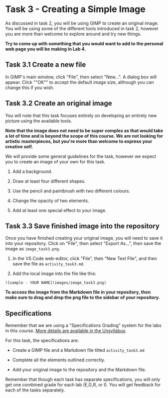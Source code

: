 # Task 3 - Creating a Simple Image

As discussed in task 2, you will be using GIMP to create an original image.
You will be using some of the different tools introduced in task 2, however you are more than welcome to explore around and try new things.

**Try to come up with something that you would want to add to the personal web page you will be making in Lab 4.**

## Task 3.1 Create a new file

In GIMP's main window, click "File", then select "New...". A dialog box will appear. Click ""OK"" to accept the default image size, although you can change this if you wish.

## Task 3.2 Create an original image

You will note that this task focuses entirely on developing an entirely new picture using the available tools.

**Note that the image does not need to be super complex as that would take a lot of time and is beyond the scope of this course. We are not looking for artistic masterpieces, but you're more than welcome to express your creative self.**

We will provide some general guidelines for the task, however we expect you to create an image of your own for this task.

1. Add a background.

2. Draw at least four different shapes.

3. Use the pencil and paintbrush with two different colours. 

4. Change the opacity of two elements. 

5. Add at least one special effect to your image.

## Task 3.3 Save finished image into the repository

Once you have finished creating your original image, you will need to save it into your repository.
Click on "File", then select "Export As...", then save the image as `image_task3.png`.

1. In the VS Code web-editor, click "File", then "New Text File", and then save the file as `activity_task3.md`.

2. Add the local image into the file like this: 

```
![sample - YOUR NAME](images/image_task3.png)
```

**To access the image from the Markdown file in your repository, then make sure to drag and drop the png file to the sidebar of your repository.**

## Specifications

Remember that we are using a "Specifications Grading" system for the labs in this course. [More details are available in the Unsyllabus](https://firas.moosvi.com/courses/cosc122/2022_WT1/about/unsyllabus.html#specifications-grading).

For this task, the specifications are:

- Create a GIMP file and a Markdown file titled `activity_task3.md`

- Complete all the elements outlined correctly.

- Add your original image to the repository and the Markdown file.

Remember that though each task has separate specifications, you will only get one combined grade for each lab (E,G,R, or I). You will get feedback for each of the tasks separately.
